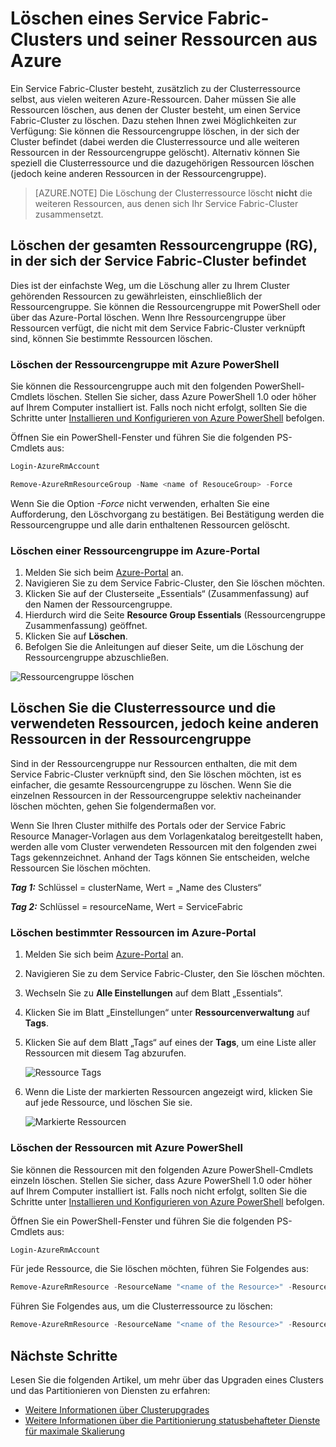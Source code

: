<properties
   pageTitle="Löschen eines Azure-Clusters und seiner Ressourcen | Microsoft Azure"
   description="Erfahren Sie, wie Sie ein Service Fabric-Cluster vollständig löschen, indem Sie entweder die Ressourcengruppe mit dem Cluster löschen oder Ressourcen selektiv löschen."
   services="service-fabric"
   documentationCenter=".net"
   authors="ChackDan"
   manager="timlt"
   editor=""/>

<tags
   ms.service="service-fabric"
   ms.devlang="dotnet"
   ms.topic="article"
   ms.tgt_pltfrm="na"
   ms.workload="na"
   ms.date="09/09/2016"
   ms.author="chackdan"/>

# Löschen eines Service Fabric-Clusters und seiner Ressourcen aus Azure

Ein Service Fabric-Cluster besteht, zusätzlich zu der Clusterressource selbst, aus vielen weiteren Azure-Ressourcen. Daher müssen Sie alle Ressourcen löschen, aus denen der Cluster besteht, um einen Service Fabric-Cluster zu löschen. Dazu stehen Ihnen zwei Möglichkeiten zur Verfügung: Sie können die Ressourcengruppe löschen, in der sich der Cluster befindet (dabei werden die Clusterressource und alle weiteren Ressourcen in der Ressourcengruppe gelöscht). Alternativ können Sie speziell die Clusterressource und die dazugehörigen Ressourcen löschen (jedoch keine anderen Ressourcen in der Ressourcengruppe).

>[AZURE.NOTE] Die Löschung der Clusterressource löscht **nicht** die weiteren Ressourcen, aus denen sich Ihr Service Fabric-Cluster zusammensetzt.

## Löschen der gesamten Ressourcengruppe (RG), in der sich der Service Fabric-Cluster befindet

Dies ist der einfachste Weg, um die Löschung aller zu Ihrem Cluster gehörenden Ressourcen zu gewährleisten, einschließlich der Ressourcengruppe. Sie können die Ressourcengruppe mit PowerShell oder über das Azure-Portal löschen. Wenn Ihre Ressourcengruppe über Ressourcen verfügt, die nicht mit dem Service Fabric-Cluster verknüpft sind, können Sie bestimmte Ressourcen löschen.

### Löschen der Ressourcengruppe mit Azure PowerShell

Sie können die Ressourcengruppe auch mit den folgenden PowerShell-Cmdlets löschen. Stellen Sie sicher, dass Azure PowerShell 1.0 oder höher auf Ihrem Computer installiert ist. Falls noch nicht erfolgt, sollten Sie die Schritte unter [Installieren und Konfigurieren von Azure PowerShell](../powershell-install-configure.md) befolgen.

Öffnen Sie ein PowerShell-Fenster und führen Sie die folgenden PS-Cmdlets aus:

```powershell
Login-AzureRmAccount

Remove-AzureRmResourceGroup -Name <name of ResouceGroup> -Force
```

Wenn Sie die Option *-Force* nicht verwenden, erhalten Sie eine Aufforderung, den Löschvorgang zu bestätigen. Bei Bestätigung werden die Ressourcengruppe und alle darin enthaltenen Ressourcen gelöscht.

### Löschen einer Ressourcengruppe im Azure-Portal  

1. Melden Sie sich beim [Azure-Portal](https://portal.azure.com) an.
2. Navigieren Sie zu dem Service Fabric-Cluster, den Sie löschen möchten.
3. Klicken Sie auf der Clusterseite „Essentials“ (Zusammenfassung) auf den Namen der Ressourcengruppe.
4. Hierdurch wird die Seite **Resource Group Essentials** (Ressourcengruppe Zusammenfassung) geöffnet.
5. Klicken Sie auf **Löschen**.
6. Befolgen Sie die Anleitungen auf dieser Seite, um die Löschung der Ressourcengruppe abzuschließen.

![Ressourcengruppe löschen][ResourceGroupDelete]


## Löschen Sie die Clusterressource und die verwendeten Ressourcen, jedoch keine anderen Ressourcen in der Ressourcengruppe

Sind in der Ressourcengruppe nur Ressourcen enthalten, die mit dem Service Fabric-Cluster verknüpft sind, den Sie löschen möchten, ist es einfacher, die gesamte Ressourcengruppe zu löschen. Wenn Sie die einzelnen Ressourcen in der Ressourcengruppe selektiv nacheinander löschen möchten, gehen Sie folgendermaßen vor.

Wenn Sie Ihren Cluster mithilfe des Portals oder der Service Fabric Resource Manager-Vorlagen aus dem Vorlagenkatalog bereitgestellt haben, werden alle vom Cluster verwendeten Ressourcen mit den folgenden zwei Tags gekennzeichnet. Anhand der Tags können Sie entscheiden, welche Ressourcen Sie löschen möchten.

***Tag 1:*** Schlüssel = clusterName, Wert = „Name des Clusters“

***Tag 2:*** Schlüssel = resourceName, Wert = ServiceFabric

### Löschen bestimmter Ressourcen im Azure-Portal

1. Melden Sie sich beim [Azure-Portal](https://portal.azure.com) an.
2. Navigieren Sie zu dem Service Fabric-Cluster, den Sie löschen möchten.
3. Wechseln Sie zu **Alle Einstellungen** auf dem Blatt „Essentials“.
4. Klicken Sie im Blatt „Einstellungen“ unter **Ressourcenverwaltung** auf **Tags**.
5. Klicken Sie auf dem Blatt „Tags“ auf eines der **Tags**, um eine Liste aller Ressourcen mit diesem Tag abzurufen.

    ![Ressource Tags][ResourceTags]

6. Wenn die Liste der markierten Ressourcen angezeigt wird, klicken Sie auf jede Ressource, und löschen Sie sie.

    ![Markierte Ressourcen][TaggedResources]

### Löschen der Ressourcen mit Azure PowerShell

Sie können die Ressourcen mit den folgenden Azure PowerShell-Cmdlets einzeln löschen. Stellen Sie sicher, dass Azure PowerShell 1.0 oder höher auf Ihrem Computer installiert ist. Falls noch nicht erfolgt, sollten Sie die Schritte unter [Installieren und Konfigurieren von Azure PowerShell](../powershell-install-configure.md) befolgen.

Öffnen Sie ein PowerShell-Fenster und führen Sie die folgenden PS-Cmdlets aus:

```powershell
Login-AzureRmAccount
```
Für jede Ressource, die Sie löschen möchten, führen Sie Folgendes aus:

```powershell
Remove-AzureRmResource -ResourceName "<name of the Resource>" -ResourceType "<Resource Type>" -ResourceGroupName "<name of the resource group>" -Force
```

Führen Sie Folgendes aus, um die Clusterressource zu löschen:

```powershell
Remove-AzureRmResource -ResourceName "<name of the Resource>" -ResourceType "Microsoft.ServiceFabric/clusters" -ResourceGroupName "<name of the resource group>" -Force
```

## Nächste Schritte
Lesen Sie die folgenden Artikel, um mehr über das Upgraden eines Clusters und das Partitionieren von Diensten zu erfahren:

- [Weitere Informationen über Clusterupgrades](service-fabric-cluster-upgrade.md)
- [Weitere Informationen über die Partitionierung statusbehafteter Dienste für maximale Skalierung](service-fabric-concepts-partitioning.md)


<!--Image references-->
[ResourceGroupDelete]: ./media/service-fabric-cluster-delete/ResourceGroupDelete.PNG

[ResourceTags]: ./media/service-fabric-cluster-delete/ResourceTags.png

[TaggedResources]: ./media/service-fabric-cluster-delete/TaggedResources.PNG

<!---HONumber=AcomDC_0921_2016-->